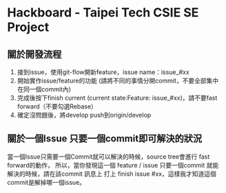 # Hackboard - Taipei Tech CSIE SE Project #

## 關於開發流程 ##

1. 接到issue，使用git-flow開新feature，issue name：issue_#xx
1. 開始實作issue/feature的功能 (請將不同的事情分開commit，不要全部集中在同一個commit內)
1. 完成後按下finish current (current state:Feature: issue_#xx)，請不要fast forward（不要勾選Rebase）
1. 確定沒問題後，將develop push到origin/develop
## 關於一個Issue 只要一個commit即可解決的狀況 ##

當一個Issue只需要一個Commit就可以解決的時候，source tree會進行 fast forward的動作，
所以，當你發現這一個 feature / issue 只要一個commit 就能解決的時候，請在該commit 訊息上
打上 finish issue #xx，這樣我才知道這個commit是解掉哪一個issue。

